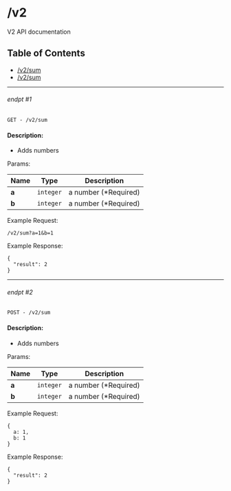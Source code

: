# /v2

V2 API documentation

## Table of Contents
- [/v2/sum](#endpt-1)
- [/v2/sum](#endpt-2)

___
###### endpt #1
```
GET - /v2/sum
```

#### Description:
- Adds numbers

Params:

| Name | Type | Description |
|--|--|--|
| **a** | `integer` | a number (*Required)
| **b** | `integer` | a number (*Required)


Example Request:
```
/v2/sum?a=1&b=1
```

Example Response:
```
{
  "result": 2
}
```
___
###### endpt #2
```
POST - /v2/sum
```

#### Description:
- Adds numbers

Params:

| Name | Type | Description |
|--|--|--|
| **a** | `integer` | a number (*Required)
| **b** | `integer` | a number (*Required)


Example Request:
```
{
  a: 1,
  b: 1
}
```

Example Response:
```
{
  "result": 2
}
```
